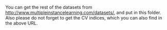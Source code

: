 You can get the rest of the datasets from http://www.multipleinstancelearning.com/datasets/, and put in this folder.
Also please do not forget to get the CV indices, which you can also find in the above URL.